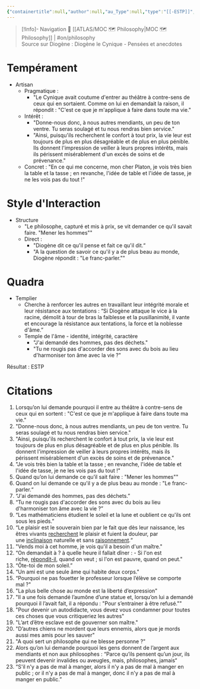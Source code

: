 ```yaml
---
{"containertitle":null,"author":null,"au_Type":null,"type":"[[-ESTP]]","cat":"irl","me_Cat":"read 🔠","theme":null,"languague":"fr","dg-publish":true,"ref":"Diogène le Cynique - Pensées et anecdotes","permalink":"/cards/individuals/diogene/","dgPassFrontmatter":true,"noteIcon":"1","created":"2023-04-08T17:30:42.290+02:00","updated":"2023-05-24T23:43:53.015+02:00"}
---
```


> [!Info]- Navigation 💠
> [[ATLAS/MOC 🗺️ Philosophy\|MOC 🗺️ Philosophy]] | #on/philosophy  
> Source sur Diogène : Diogène le Cynique - Pensées et anecdotes 

# Tempérament 
- Artisan 
	- Pragmatique : 
		- "Le Cynique avait coutume d'entrer au théâtre à contre-sens de ceux qui en sortaient. Comme on lui en demandait la raison, il répondit : "C'est ce que je m'applique à faire dans toute ma vie." 
	- Intérêt : 
		- "Donne-nous donc, à nous autres mendiants, un peu de ton ventre. Tu seras soulagé et tu nous rendras bien service." 
		- "Ainsi, puisqu'ils recherchent le confort à tout prix, la vie leur est toujours de plus en plus désagréable et de plus en plus pénible. Ils donnent l'impression de veiller à leurs propres intérêts, mais ils périssent misérablement d'un excès de soins et de prévenance." 
	- Concret : "En ce qui me concerne, mon cher Platon, je vois très bien la table et la tasse ; en revanche, l'idée de table et l'idée de tasse, je ne les vois pas du tout !" 

# Style d'Interaction 
- Structure
	- "Le philosophe, capturé et mis à prix, se vit demander ce qu'il savait faire. "Mener les hommes"" 
	- Direct : 
		- "Diogène dit ce qu'il pense et fait ce qu'il dit.“  
		- "A la question de savoir ce qu'il y a de plus beau au monde, Diogène répondit : "Le franc-parler."" 

# Quadra 
- Templier 
	- Cherche à renforcer les autres en travaillant leur intégrité morale et leur résistance aux tentations : “Si Diogène attaque le vice à la racine, démolit à tour de bras la faiblesse et la pusillanimité, il vante et encourage la résistance aux tentations, la force et la noblesse d'âme.” 
	- Temple de l'âme - identité, intégrité, caractère 
		- "J'ai demandé des hommes, pas des déchets." 
		- "Tu ne rougis pas d'accorder des sons avec du bois au lieu d'harmoniser ton âme avec la vie ?" 

Résultat : ESTP 

# Citations 

1. Lorsqu’on lui demande pourquoi il entre au théâtre à contre-sens de ceux qui en sortent : "C'est ce que je m'applique à faire dans toute ma vie."
2. "Donne-nous donc, à nous autres mendiants, un peu de ton ventre. Tu seras soulagé et tu nous rendras bien service."
3. "Ainsi, puisqu'ils recherchent le confort à tout prix, la vie leur est toujours de plus en plus désagréable et de plus en plus pénible. Ils donnent l'impression de veiller à leurs propres intérêts, mais ils périssent misérablement d'un excès de soins et de prévenance."
4. "Je vois très bien la table et la tasse ; en revanche, l'idée de table et l'idée de tasse, je ne les vois pas du tout !"
5. Quand qu’on lui demande ce qu’il sait faire : "Mener les hommes""
6. Quand on lui demande ce qu'il y a de plus beau au monde : "Le franc-parler.“
7. “J'ai demandé des hommes, pas des déchets.”
8. “Tu ne rougis pas d'accorder des sons avec du bois au lieu d'harmoniser ton âme avec la vie ?”
9. “Les mathématiciens étudient le soleil et la lune et oublient ce qu'ils ont sous les pieds.”
10. “Le plaisir est le souverain bien par le fait que dès leur naissance, les êtres vivants [recherchent](https://www.dicocitations.com/citation.php?mot=recherchent "Citations recherchent") le plaisir et fuient la douleur, par une [inclinaison](https://www.dicocitations.com/citation.php?mot=inclinaison "Citations inclinaison") naturelle et sans [raisonnement](https://www.dicocitations.com/citation.php?mot=raisonnement "Citations raisonnement").“
11. "Vends moi à cet homme, je vois qu'il a besoin d'un maître."
12. “On demandait à ? à quelle heure il fallait dîner : - Si l'on est riche, [répondit-il](https://www.dicocitations.com/citation.php?mot=repondit-il "Citations repondit-il"), quand on veut ; si l'on est pauvre, quand on peut."
13. “Ôte-toi de mon soleil.”
14. “Un ami est une seule âme qui habite deux corps."
15. “Pourquoi ne pas fouetter le professeur lorsque l’élève se comporte mal ?"
16. "La plus belle chose au monde est la liberté d’expression"
17. "Il a une fois demandé l’aumône d’une statue et, lorsqu’on lui a demandé pourquoi il l’avait fait, il a répondu : "Pour s’entrainer à être refusé.""
18. "Pour devenir un autodidacte, vous devez vous condamner pour toutes ces choses que vous critiqueriez les autres"
19. "L’art d’être esclave est de gouverner son maître."
20. "D’autres chiens ne mordent que leurs ennemis, alors que je mords aussi mes amis pour les sauver"
21. "A quoi sert un philosophe qui ne blesse personne ?"
22. Alors qu’on lui demande pourquoi les gens donnent de l’argent aux mendiants et non aux philosophes : “Parce qu’ils pensent qu’un jour, ils peuvent devenir invalides ou aveugles, mais, philosophes, jamais“
23. “S'il n'y a pas de mal à manger, alors il n'y a pas de mal à manger en public ; or il n'y a pas de mal à manger, donc il n'y a pas de mal à manger en public.”
